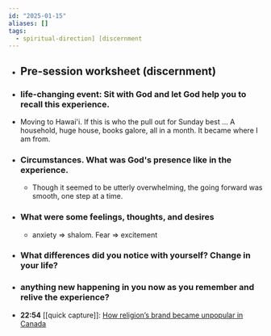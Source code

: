 ```yaml
---
id: "2025-01-15"
aliases: []
tags:
  - spiritual-direction] [discernment
---
```


- ## Pre-session worksheet (discernment)
- ### life-changing event: Sit with God and let God help you to recall this experience.
- Moving to Hawai'i. If this is who the pull out for Sunday best … A household, huge house, books galore, all in a month. It became where I am from.
- ### Circumstances. What was God's presence like in the experience.
	- Though it seemed to be utterly overwhelming, the going forward was smooth, one step at a time.
- ### What were some feelings, thoughts, and desires
	- anxiety => shalom. Fear => excitement
- ### What differences did you notice with yourself? Change in your life?
- ### anything new happening in you now as you remember and relive the experience?
- **22:54** [[quick capture]]:  [How religion’s brand became unpopular in Canada](https://theconversation.com/how-religions-brand-became-unpopular-in-canada-246858)